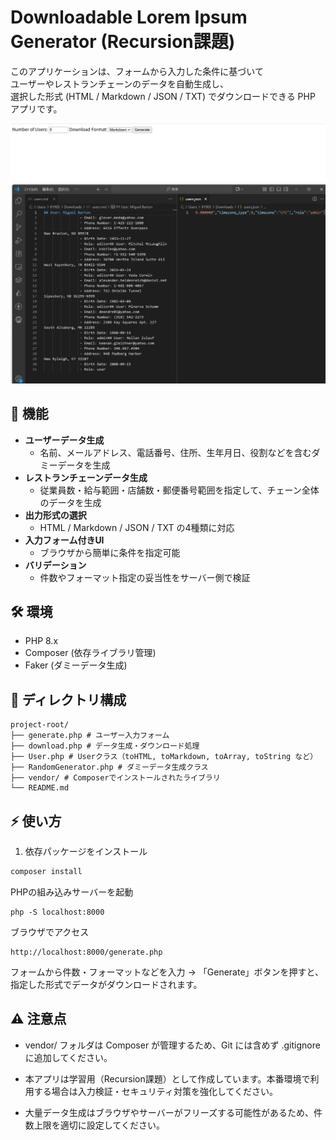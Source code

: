 # Downloadable Lorem Ipsum Generator (Recursion課題)

このアプリケーションは、フォームから入力した条件に基づいて  
ユーザーやレストランチェーンのデータを自動生成し、  
選択した形式 (HTML / Markdown / JSON / TXT) でダウンロードできる PHP アプリです。

![スクショ](public/images/screenShot.png)

## 🚀 機能

- **ユーザーデータ生成**
  - 名前、メールアドレス、電話番号、住所、生年月日、役割などを含むダミーデータを生成
- **レストランチェーンデータ生成**
  - 従業員数・給与範囲・店舗数・郵便番号範囲を指定して、チェーン全体のデータを生成
- **出力形式の選択**
  - HTML / Markdown / JSON / TXT の4種類に対応
- **入力フォーム付きUI**
  - ブラウザから簡単に条件を指定可能
- **バリデーション**
  - 件数やフォーマット指定の妥当性をサーバー側で検証

## 🛠️ 環境

- PHP 8.x
- Composer (依存ライブラリ管理)
- Faker (ダミーデータ生成)

## 📂 ディレクトリ構成
```
project-root/
├── generate.php # ユーザー入力フォーム
├── download.php # データ生成・ダウンロード処理
├── User.php # Userクラス（toHTML, toMarkdown, toArray, toString など）
├── RandomGenerator.php # ダミーデータ生成クラス
├── vendor/ # Composerでインストールされたライブラリ
└── README.md
```
## ⚡ 使い方

1. 依存パッケージをインストール

```bash
composer install
```
PHPの組み込みサーバーを起動
```
php -S localhost:8000
```
ブラウザでアクセス
```
http://localhost:8000/generate.php
```
フォームから件数・フォーマットなどを入力 → 「Generate」ボタンを押すと、
指定した形式でデータがダウンロードされます。

## ⚠️ 注意点
- vendor/ フォルダは Composer が管理するため、Git には含めず .gitignore に追加してください。

- 本アプリは学習用（Recursion課題）として作成しています。本番環境で利用する場合は入力検証・セキュリティ対策を強化してください。

- 大量データ生成はブラウザやサーバーがフリーズする可能性があるため、件数上限を適切に設定してください。
